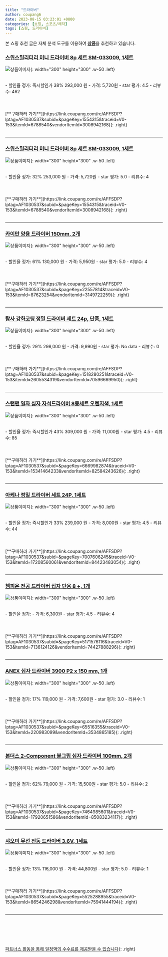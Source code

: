 ```yaml
---
title: "드라이버"
author: coupang6
date: 2023-08-15 03:23:01 +0800
categories: [쇼핑, 스포츠/레저]
tags: [쇼핑, 드라이버]
---
```


본 쇼핑 추천 글은 자체 분석 도구를 이용하여 [**상품**](https://link.coupang.com/a/bao1ui)을 추천하고 있습니다.

### [스위스밀리터리 미니 드라이버 8p 세트 SM-033009, 1세트](https://link.coupang.com/re/AFFSDP?lptag=AF1030537&subid=&pageKey=1554315&traceid=V0-153&itemId=6788540&vendorItemId=3008942168)

![상품이미지](https://thumbnail6.coupangcdn.com/thumbnails/remote/230x230ex/image/retail/images/2001524648755047-bdc2d6f5-dbba-4bde-8e8d-f94d17964bb9.jpg){: width="300" height="300" .w-50 .left}


<br>
- 할인율 정가: 즉시할인가 38%  293,000   원
- 가격: 5,720원
- star 평가: 4.5
- 리뷰수: 462
<br>
<br>
<br>
<br>
[**구매하러 가기**](https://link.coupang.com/re/AFFSDP?lptag=AF1030537&subid=&pageKey=1554315&traceid=V0-153&itemId=6788540&vendorItemId=3008942168){: .right}
<br>
<br>

---

### [스위스밀리터리 미니 드라이버 8p 세트 SM-033009, 1세트](https://link.coupang.com/re/AFFSDP?lptag=AF1030537&subid=&pageKey=1554315&traceid=V0-153&itemId=6788540&vendorItemId=3008942168)

![상품이미지](https://thumbnail6.coupangcdn.com/thumbnails/remote/230x230ex/image/retail/images/2001524648755047-bdc2d6f5-dbba-4bde-8e8d-f94d17964bb9.jpg){: width="300" height="300" .w-50 .left}


<br>
- 할인율 정가: 32%  253,000   원
- 가격: 5,720원
- star 평가: 5.0
- 리뷰수: 4
<br>
<br>
<br>
<br>
[**구매하러 가기**](https://link.coupang.com/re/AFFSDP?lptag=AF1030537&subid=&pageKey=1554315&traceid=V0-153&itemId=6788540&vendorItemId=3008942168){: .right}
<br>
<br>

---

### [카이만 양용 드라이버 150mm, 2개](https://link.coupang.com/re/AFFSDP?lptag=AF1030537&subid=&pageKey=22557814&traceid=V0-153&itemId=87623254&vendorItemId=3149722259)

![상품이미지](https://thumbnail6.coupangcdn.com/thumbnails/remote/230x230ex/image/retail/images/2017/05/24/10/3/76143dbd-75ab-4f8a-a622-ac803e6571db.jpg){: width="300" height="300" .w-50 .left}


<br>
- 할인율 정가: 61%  130,000   원
- 가격: 5,950원
- star 평가: 5.0
- 리뷰수: 4
<br>
<br>
<br>
<br>
[**구매하러 가기**](https://link.coupang.com/re/AFFSDP?lptag=AF1030537&subid=&pageKey=22557814&traceid=V0-153&itemId=87623254&vendorItemId=3149722259){: .right}
<br>
<br>

---

### [탐사 강화코팅 정밀 드라이버 세트 24p, 단품, 1세트](https://link.coupang.com/re/AFFSDP?lptag=AF1030537&subid=&pageKey=1518280251&traceid=V0-153&itemId=2605534319&vendorItemId=70596669950)

![상품이미지](https://thumbnail9.coupangcdn.com/thumbnails/remote/230x230ex/image/retail/images/32629848296872-7f26657e-e0c9-42ca-9727-ed8babbcc991.jpg){: width="300" height="300" .w-50 .left}


<br>
- 할인율 정가: 29%  298,000   원
- 가격: 9,990원
- star 평가: No data
- 리뷰수: 0
<br>
<br>
<br>
<br>
[**구매하러 가기**](https://link.coupang.com/re/AFFSDP?lptag=AF1030537&subid=&pageKey=1518280251&traceid=V0-153&itemId=2605534319&vendorItemId=70596669950){: .right}
<br>
<br>

---

### [스탠맨 일자 십자 자석드라이버 8종세트 오렌지색, 1세트](https://link.coupang.com/re/AFFSDP?lptag=AF1030537&subid=&pageKey=6669982874&traceid=V0-153&itemId=15341464233&vendorItemId=82584243626)

![상품이미지](https://thumbnail6.coupangcdn.com/thumbnails/remote/230x230ex/image/vendor_inventory/0c7f/2c7ed37d2d4811ebc160a80920eef24322297cbcca3376874975bc6eb75c.jpg){: width="300" height="300" .w-50 .left}


<br>
- 할인율 정가: 즉시할인가 43%  309,000   원
- 가격: 11,000원
- star 평가: 4.5
- 리뷰수: 85
<br>
<br>
<br>
<br>
[**구매하러 가기**](https://link.coupang.com/re/AFFSDP?lptag=AF1030537&subid=&pageKey=6669982874&traceid=V0-153&itemId=15341464233&vendorItemId=82584243626){: .right}
<br>
<br>

---

### [아케나 정밀 드라이버 세트 24P, 1세트](https://link.coupang.com/re/AFFSDP?lptag=AF1030537&subid=&pageKey=7007606245&traceid=V0-153&itemId=17208560061&vendorItemId=84423483054)

![상품이미지](https://thumbnail7.coupangcdn.com/thumbnails/remote/230x230ex/image/vendor_inventory/b003/5cd32605ac753d7f2a4d4041d382fdffca5735a88a1d37d5dbb896b2366c.jpg){: width="300" height="300" .w-50 .left}


<br>
- 할인율 정가: 즉시할인가 33%  239,000   원
- 가격: 8,000원
- star 평가: 4.5
- 리뷰수: 44
<br>
<br>
<br>
<br>
[**구매하러 가기**](https://link.coupang.com/re/AFFSDP?lptag=AF1030537&subid=&pageKey=7007606245&traceid=V0-153&itemId=17208560061&vendorItemId=84423483054){: .right}
<br>
<br>

---

### [챔피온 전공 드라이버 십자 단용 8 +, 1개](https://link.coupang.com/re/AFFSDP?lptag=AF1030537&subid=&pageKey=5171576116&traceid=V0-153&itemId=7136124126&vendorItemId=74427888296)

![상품이미지](https://thumbnail6.coupangcdn.com/thumbnails/remote/230x230ex/image/retail/images/2021/03/12/14/1/8a0ac502-6aff-43c3-9697-fa01151283c0.jpg){: width="300" height="300" .w-50 .left}


<br>
- 할인율 정가: 
- 가격: 6,300원
- star 평가: 4.5
- 리뷰수: 4
<br>
<br>
<br>
<br>
[**구매하러 가기**](https://link.coupang.com/re/AFFSDP?lptag=AF1030537&subid=&pageKey=5171576116&traceid=V0-153&itemId=7136124126&vendorItemId=74427888296){: .right}
<br>
<br>

---

### [ANEX 십자 드라이버 3900 P2 x 150 mm, 1개](https://link.coupang.com/re/AFFSDP?lptag=AF1030537&subid=&pageKey=65516355&traceid=V0-153&itemId=220983099&vendorItemId=3534865185)

![상품이미지](https://thumbnail8.coupangcdn.com/thumbnails/remote/230x230ex/image/retail/images/2018/02/09/17/4/87ec6409-a93f-4586-998d-ad579eab59e2.jpg){: width="300" height="300" .w-50 .left}


<br>
- 할인율 정가: 17%  119,000   원
- 가격: 7,600원
- star 평가: 3.0
- 리뷰수: 1
<br>
<br>
<br>
<br>
[**구매하러 가기**](https://link.coupang.com/re/AFFSDP?lptag=AF1030537&subid=&pageKey=65516355&traceid=V0-153&itemId=220983099&vendorItemId=3534865185){: .right}
<br>
<br>

---

### [본더스 2-Component 볼그립 십자 드라이버 100mm, 2개](https://link.coupang.com/re/AFFSDP?lptag=AF1030537&subid=&pageKey=7464985601&traceid=V0-153&itemId=17920651586&vendorItemId=85083234117)

![상품이미지](https://thumbnail7.coupangcdn.com/thumbnails/remote/230x230ex/image/vendor_inventory/1861/8f88f106e9f45855ca0549e3720c10d1c575b20c50967da5affd80503e6b.jpg){: width="300" height="300" .w-50 .left}


<br>
- 할인율 정가: 62%  79,000   원
- 가격: 15,500원
- star 평가: 5.0
- 리뷰수: 2
<br>
<br>
<br>
<br>
[**구매하러 가기**](https://link.coupang.com/re/AFFSDP?lptag=AF1030537&subid=&pageKey=7464985601&traceid=V0-153&itemId=17920651586&vendorItemId=85083234117){: .right}
<br>
<br>

---

### [샤오미 무선 전동 드라이버 3.6V, 1세트](https://link.coupang.com/re/AFFSDP?lptag=AF1030537&subid=&pageKey=5525288955&traceid=V0-153&itemId=8654246298&vendorItemId=75941444194)

![상품이미지](https://thumbnail8.coupangcdn.com/thumbnails/remote/230x230ex/image/retail/images/123408769086360-3e57b845-96ff-4cac-b6bf-8d10f2404fd7.jpg){: width="300" height="300" .w-50 .left}


<br>
- 할인율 정가: 13%  116,000   원
- 가격: 44,800원
- star 평가: 5.0
- 리뷰수: 1
<br>
<br>
<br>
<br>
[**구매하러 가기**](https://link.coupang.com/re/AFFSDP?lptag=AF1030537&subid=&pageKey=5525288955&traceid=V0-153&itemId=8654246298&vendorItemId=75941444194){: .right}
<br>
<br>

---
<br><br><br><br><br> [파트너스 활동을 통해 일정액의 수수료를 제공받을 수 있습니다](https://link.coupang.com/a/bao1ui){: .right}